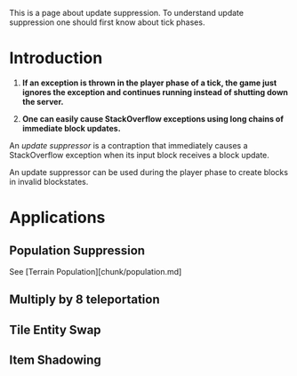 This is a page about update suppression.
To understand update suppression one should first know about tick phases.

# Introduction

1. **If an exception is thrown in the player phase of a tick, the game just ignores the exception and continues running instead of shutting down the server.**

2. **One can easily cause StackOverflow exceptions using long chains of immediate block updates.**

An *update suppressor* is a contraption that immediately causes a StackOverflow exception when its input block receives a block update.

An update suppressor can be used during the player phase to create blocks in invalid blockstates.

# Applications

## Population Suppression
See [Terrain Population][chunk/population.md]

## Multiply by 8 teleportation
## Tile Entity Swap
## Item Shadowing
